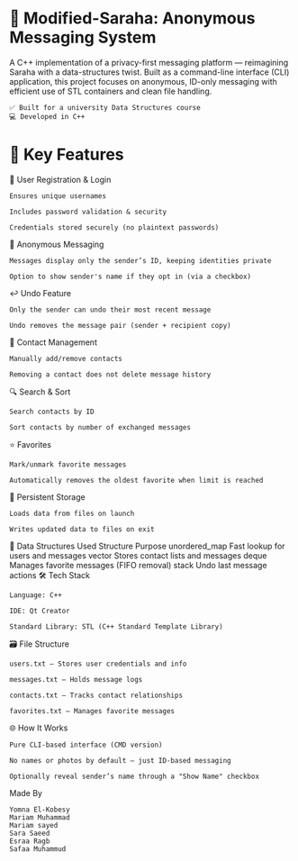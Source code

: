 # 🚀 Modified-Saraha: Anonymous Messaging System

A C++ implementation of a privacy-first messaging platform — reimagining Saraha with a data-structures twist. Built as a command-line interface (CLI) application, this project focuses on anonymous, ID-only messaging with efficient use of STL containers and clean file handling.

    ✅ Built for a university Data Structures course
    💻 Developed in C++ 

# 🔐 Key Features

👤 User Registration & Login

    Ensures unique usernames

    Includes password validation & security

    Credentials stored securely (no plaintext passwords)

💬 Anonymous Messaging

    Messages display only the sender’s ID, keeping identities private

    Option to show sender's name if they opt in (via a checkbox)

↩️ Undo Feature

    Only the sender can undo their most recent message

    Undo removes the message pair (sender + recipient copy)

👥 Contact Management

    Manually add/remove contacts

    Removing a contact does not delete message history

🔍 Search & Sort

    Search contacts by ID

    Sort contacts by number of exchanged messages

⭐ Favorites

    Mark/unmark favorite messages

    Automatically removes the oldest favorite when limit is reached

💾 Persistent Storage

    Loads data from files on launch

    Writes updated data to files on exit

🧠 Data Structures Used
Structure	Purpose
unordered_map	Fast lookup for users and messages
vector	Stores contact lists and messages
deque	Manages favorite messages (FIFO removal)
stack	Undo last message actions
🛠 Tech Stack

    Language: C++

    IDE: Qt Creator 

    Standard Library: STL (C++ Standard Template Library)

🗃️ File Structure

    users.txt – Stores user credentials and info

    messages.txt – Holds message logs

    contacts.txt – Tracks contact relationships

    favorites.txt – Manages favorite messages

🌐 How It Works

    Pure CLI-based interface (CMD version)

    No names or photos by default – just ID-based messaging

    Optionally reveal sender’s name through a "Show Name" checkbox

 Made By

    Yomna El-Kobesy
    Mariam Muhammad
    Mariam sayed
    Sara Saeed
    Esraa Ragb
    Safaa Muhammud
  
